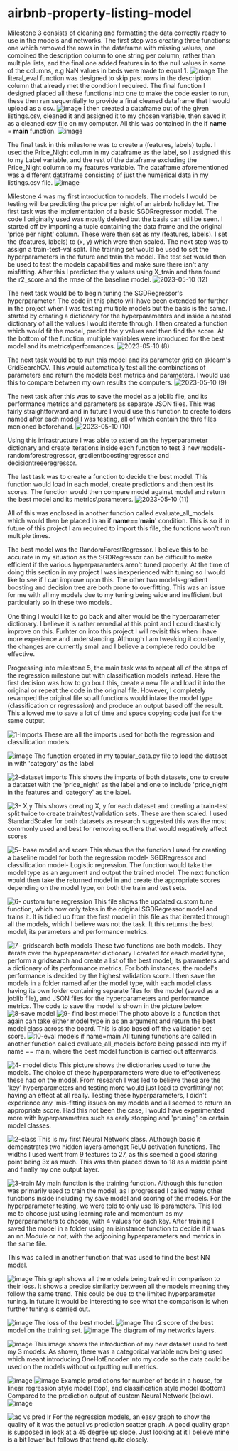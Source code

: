 # airbnb-property-listing-model

Milestone 3 consists of cleaning and formatting the data correctly ready to use in the models and networks. The first step was creating three functions: one which removed the rows in the dataframe with missing values, one combined the description column to one string per column, rather than multiple lists, and the final one added features in to the null values in some of the columns, e.g NaN values in beds were made to equal 1.
![image](https://user-images.githubusercontent.com/116648304/231770992-735e4fa1-6f0c-4e99-98fc-63d969aec74e.png)
The literal_eval function was designed to skip past rows in the description column that already met the condtion I required. 
The final function I designed placed all these functions into one to make the code easier to run, these then ran sequentially to provide a final cleaned dataframe that I would upload as a csv. 
![image](https://user-images.githubusercontent.com/116648304/231771695-57cc8e4f-3c05-4b03-8749-46ae57d399b4.png)
I then created a dataframe out of the given listings.csv, cleaned it and assigned it to my chosen variable, then saved it as a cleaned csv file on my computer. All this was contained in the if __name__ = __main__ function.
![image](https://user-images.githubusercontent.com/116648304/231772186-b2986b5c-9524-41e4-9115-37a4211e4093.png)

The final task in this milestone was to create a (features, labels) tuple. I used the Price_Night column in my dataframe as the label, so I assigned this to my Label variable, and the rest of the dataframe excluding the Price_Night column to my features variable. The dataframe aforementioned was a different dataframe consisting of just the numerical data in my listings.csv file.
![image](https://user-images.githubusercontent.com/116648304/231773140-27f87258-89f8-4c0b-bf1f-f915bd03b694.png)

Milestone 4 was my first introduction to models. The models I would be testing will be predicting the price per night of an airbnb holiday let. The first task was the implementation of a basic SGDRregressor model. The code I originally used was mostly deleted but the basis can still be seen. I started off by importing a tuple containing the data frame and the original 'price per night' column. These were then set as my (features, labels). I set the (features, labels) to (x, y) which were then scaled. The next step was to assign a train-test-val split. The training set would be used to set the hyperparameters in the future and train the model. The test set would then be used to test the models capabilities and make sure there isn't any misfitting. After this I predicted the y values using X_train and then found the r2_score and the rmse of the baseline model.
![2023-05-10 (12)](https://github.com/OllieMountier/airbnb-property-listing-model/assets/116648304/5d0e9b79-4983-41b5-bcaa-47d1f836b2f4)

The next task would be to begin tuning the SGDRegressor's hyperparameter. The code in this photo will have been extended for further in the project when I was testing multiple models but the basis is the same. I started by creating a dictionary for the hyperparameters and inside a nested dictionary of all the values I would iterate through. I then created a function which would fit the model, predict the y values and then find the score. At the bottom of the function, multiple variables were introduced for the best model and its metrics\performances. 
![2023-05-10 (8)](https://github.com/OllieMountier/airbnb-property-listing-model/assets/116648304/697b4c17-de7c-492c-a01b-27a8c0f4484e)

The next task would be to run this model and its parameter grid on sklearn's GridSearchCV. This would automatically test all the combinations of parameters and return the models best metrics and parameters. I would use this to compare between my own results the computers. 
![2023-05-10 (9)](https://github.com/OllieMountier/airbnb-property-listing-model/assets/116648304/1f3c8bba-1443-476c-99e0-23e8fcf37313)

The next task after this was to save the model as a joblib file, and its performance metrics and parameters as separate JSON files. This was fairly straightforward and in future I would use this function to create folders named after each model I was testing, all of which contain the thre files menioned beforehand.
![2023-05-10 (10)](https://github.com/OllieMountier/airbnb-property-listing-model/assets/116648304/b94cd2a3-ccb7-4290-b37d-b951a04ab313)

Using this infrastructure I was able to extend on the hyperparameter dictionary and create iterations inside each function to test 3 new models-randomforestregressor, gradientboostingregressor and decisiontreeeregressor. 

The last task was to create a function to decide the best model. This function would load in each model, create predictions and then test its scores. The function would then compare model against model and return the best model and its metrics\parameters.
![2023-05-10 (11)](https://github.com/OllieMountier/airbnb-property-listing-model/assets/116648304/482a0096-18d3-4fa2-90d5-fa1c48664dab)

All of this was enclosed in another function called evaluate_all_models which would then be placed in an if __name__=='__main__' condition. This is so if in future of this project I am required to import this file, the functions won't run multiple times.

The best model was the RandomForestRegressor. I believe this to be accurate in my situation as the SGDRegressor can be difficult to make efficient if the various hyperparameters aren't tuned properly. At the time of doing this section in my project I was inexperienced with tuning so I would like to see if I can improve upon this. The other two models-gradient boosting and decision tree are both prone to overfitting. This was an issue for me with all my models due to my tuning being wide and inefficient but particularly so in these two models. 

One thing I would like to go back and alter would be the hyperparameter dictionary. I believe it is rather remedial at this point and I could drasticlly improve on this. Furhter on into this project I will revisit this when i have more experience and understanding. Although I am tweaking it constantly, the changes are currently small and I believe a complete redo could be effective.

Progressing into milestone 5, the main task was to repeat all of the steps of the regression milestone but with classification models instead. Here the first decision was how to go bout this, create a new file and load it into the original or repeat the code in the original file. However, I completely revamped the original file so all functions would intake the model type (classification or regresssion) and produce an output based off the result. This allowed me to save a lot of time and space copying code just for the same output. 

![1-Imports](https://github.com/OllieMountier/airbnb-property-listing-model/assets/116648304/8c205899-4889-417e-bcfd-893814b65b8e)
These are all the imports used for both the regression and classification models.

![image](https://github.com/OllieMountier/airbnb-property-listing-model/assets/116648304/96e894b8-e332-47b0-a307-971ffec40541)
The function created in my tabular_data.py file to load the dataset in with 'category' as the label

![2-dataset imports](https://github.com/OllieMountier/airbnb-property-listing-model/assets/116648304/bc7e6e21-c7d9-450b-89c4-3730515a62a3)
This shows the imports of both datasets, one to create a datatset with the 'price_night' as the label and one to include 'price_night in the features and 'category' as the label.

![3- X,y](https://github.com/OllieMountier/airbnb-property-listing-model/assets/116648304/15eb5af6-2ac5-42a4-ac38-d1743a31397f)
This shows creating X, y for each dataset and creating a train-test split twice to create train/test/validation sets. These are then scaled. I used StandardScaler for both datasets as research suggested this was the most commonly used and best for removing outliers that would negatively affect scores

![5- base model and score](https://github.com/OllieMountier/airbnb-property-listing-model/assets/116648304/a670be0c-0794-4e33-b6e6-f9291c9a3030)
This shows the the function I used for creating a baseline model for both the regression model- SGDRegressor and classification model- Logistic regression. The function would take the model type as an argument and output the trained model. The next function would then take the returned model in and create the appropriate scores depending on the model type, on both the train and test sets.

![6- custom tune regression](https://github.com/OllieMountier/airbnb-property-listing-model/assets/116648304/9e571915-ad59-4496-af21-65cb13033d13)
This file shows the updated custom tune function, which now only takes in the original SGDRegressor model and trains it. It is tidied up from the first model in this file as that iterated through all the models, which I believe was not the task. It this returns the best model, its parameters and performance metrics.

![7- gridsearch both models](https://github.com/OllieMountier/airbnb-property-listing-model/assets/116648304/d8618875-be7b-4233-b690-4adc483f52ca)
These two functions are both models. They iterate over the hyperparameter dictionary I created for eeach model type, perform a gridsearch and create a list of the best model, its parameters and a dictionary of its performance metrics. For both instances, the model's performance is decided by the highest validation score. I then save the models in a folder named after the model type, with each model class having its own folder containing separate files for the model (saved as a joblib file), and JSON files for the hyperparameters and performance metrics. The code to save the model is shown in the picture below.
![8-save model](https://github.com/OllieMountier/airbnb-property-listing-model/assets/116648304/ec229402-0c8a-4645-bdc1-5fdeb779b8fd)
![9- find best model](https://github.com/OllieMountier/airbnb-property-listing-model/assets/116648304/55dd0b4a-4dbe-4d7e-b272-56ab00ef1f67)
The photo above is a function that again can take either model type in as an argument and return the best model class across the board. This is also based off the validation set score.
![10-eval models if name=main](https://github.com/OllieMountier/airbnb-property-listing-model/assets/116648304/4d42ae48-50fc-4ab3-8b5a-327717afe70f)
All tuning functions are called in another function called evaluate_all_models before being passed into my if name == main, where the best model function is carried out afterwards.

![4- model dicts](https://github.com/OllieMountier/airbnb-property-listing-model/assets/116648304/8679aa61-0567-4c0a-898e-ba74eaa76c93)
This picture shows the dictionaries used to tune the models. The choice of these hyperparameters were due to effectiveness these had on the model. From research I was led to believe these are the 'key' hyperparameters and testing more would just lead to overfitting/ not having an effect at all really. Testing these hyperparameters, I didn't experience any 'mis-fitting issues on my models and all seemed to return an appropriate score. Had this not been the case, I would have experimented more with hyperparameters such as early stopping and 'pruning' on certain model classes.

![2-class](https://github.com/OllieMountier/airbnb-property-listing-model/assets/116648304/0c296451-0f0a-4778-87f8-64cdec49829c)
This is my first Neural Network class. ALthough basic it demonstrates two hidden layers amongst ReLU activation functions. The widths I used went from 9 features to 27, as this seemed a good staring point being 3x as much. This was then placed down to 18 as a middle point and finally my one output layer. 

![3-train](https://github.com/OllieMountier/airbnb-property-listing-model/assets/116648304/335eb98e-63e5-4897-b0c1-63f56fa375a8)
My main function is the training function. Although this function was primarily used to train the model, as I progressed I called many other functions inside including my save model and scoring of the models. For the hyperparameter testing, we were told to only use 16 parameters. This led me to choose just using learning rate and momentum as my hyperparameters to choose, with 4 values for each key. After training I saved the model in a folder using an isinstance function to decide if it was an nn.Module or not, with the adjooining hyperparameters and metrics in the same file.

This was called in another function that was used to find the best NN model.

![image](https://github.com/OllieMountier/airbnb-property-listing-model/assets/116648304/c353d224-2b5b-48d2-9f95-8db7bdeff834)
This graph shows all the models being trained in comparison to their loss. It shows a precise similarity between all the models meaning they follow the same trend. This could be due to the limited hyperparameter tuning. In future it would be interesting to see what the comparison is when further tuning is carried out.

![image](https://github.com/OllieMountier/airbnb-property-listing-model/assets/116648304/8666eb31-adb3-4be5-af3c-ee7a18443ff0)
The loss of the best model.
![image](https://github.com/OllieMountier/airbnb-property-listing-model/assets/116648304/ef79fb47-ec74-482a-a7a1-66a4bb48821b)
The r2 score of the best model on the training set.
![image](https://github.com/OllieMountier/airbnb-property-listing-model/assets/116648304/6abff748-021d-47e6-941b-5ad0877db1e5)
The diagram of my networks layers.

![image](https://github.com/OllieMountier/airbnb-property-listing-model/assets/116648304/f9b3ec2c-e00c-4cad-bdec-159c46e91ca5)
This image shows the introduction of my new dataset used to test my 3 models. As shown, there was a categorical variable now being used which meant introducing OneHotEncoder into my code so the data could be used on the models without outputting null metrics.

![image](https://github.com/OllieMountier/airbnb-property-listing-model/assets/116648304/7a425af4-1c6c-425b-8f7d-515fa17b0f51)
![image](https://github.com/OllieMountier/airbnb-property-listing-model/assets/116648304/f230b7ea-101e-488c-889c-f952d5ffadd4)
Example predictions for number of beds in a house, for linear regression style model (top), and classification style model (bottom)
Compared to the prediction output of custom Neural Network (below).
![image](https://github.com/OllieMountier/airbnb-property-listing-model/assets/116648304/5a8284ef-1ca3-4f8a-a7b8-613ed7ab6449)

![ac vs pred lr](https://github.com/OllieMountier/airbnb-property-listing-model/assets/116648304/a2a4ef69-c8ad-4d9b-a3b8-dfb2e2c1de8e)
For the regression models, an easy graph to show the quality of it was the actual vs prediction scatter graph. A good quality graph is supposed in look at a 45 degree up slope. Just looking at it I believe mine is a bit lower but follows that trend quite closely.
